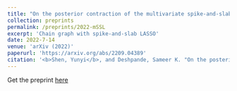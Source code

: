 ```yaml
---
title: "On the posterior contraction of the multivariate spike-and-slab LASSO"
collection: preprints
permalink: /preprints/2022-mSSL
excerpt: 'Chain graph with spike-and-slab LASSO'
date: 2022-7-14
venue: 'arXiv (2022)'
paperurl: 'https://arxiv.org/abs/2209.04389'
citation: '<b>Shen, Yunyi</b>, and Deshpande, Sameer K. "On the posterior contraction of the multivariate spike-and-slab LASSO." arXiv (2022).'
---
```



Get the preprint [here](https://arxiv.org/abs/2209.04389)
